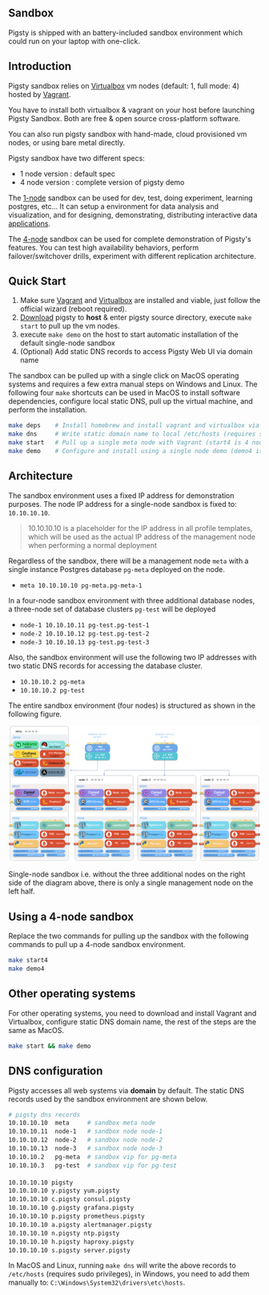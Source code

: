 ## Sandbox

Pigsty is shipped with an battery-included sandbox environment which could run on your laptop with one-click.

## Introduction

Pigsty sandbox relies on [Virtualbox](https://www.virtualbox.org/) vm nodes (default: 1, full mode: 4) hosted by [Vagrant](https://www.vagrantup.com/).

You have to install both virtualbox & vagrant on your host before launching Pigsty Sandbox.
Both are free & open source cross-platform software.

You can also run pigsty sandbox with hand-made, cloud provisioned vm nodes, or using bare metal directly.

Pigsty sandbox have two different specs:
   * 1 node version : default spec 
   * 4 node version : complete version of pigsty demo

The [1-node](https://github.com/Vonng/pigsty/blob/master/files/conf/pigsty-demo.yml) sandbox can be used for dev, test, doing experiment, learning postgres, etc...
It can setup a environment for data analysis and visualization, and for designing, demonstrating, distributing interactive data [applications](t-application.md).

The [4-node](https://github.com/Vonng/pigsty/blob/master/files/conf/pigsty-demo4.yml) sandbox can be used for complete demonstration of Pigsty's features. 
You can test high availability behaviors, perform failover/switchover drills, experiment with different replication architecture.


## Quick Start

1. Make sure [Vagrant](https://www.vagrantup.com/) and [Virtualbox](https://www.virtualbox.org/) are installed and viable, just follow the official wizard (reboot required).
2. [Download](s-install.md#download) pigsty to **host** & enter pigsty source directory, execute `make start` to pull up the vm nodes.
3. execute `make demo` on the host to start automatic installation of the default single-node sandbox
4. (Optional) Add static DNS records to access Pigsty Web UI via domain name

The sandbox can be pulled up with a single click on MacOS operating systems and requires a few extra manual steps on Windows and Linux.
The following four ``make`` shortcuts can be used in MacOS to install software dependencies, configure local static DNS, pull up the virtual machine, and perform the installation.

```bash
make deps    # Install homebrew and install vagrant and virtualbox via homebrew (requires reboot)
make dns     # Write static domain name to local /etc/hosts (requires sudo password)
make start   # Pull up a single meta node with Vagrant (start4 is 4 nodes)
make demo    # Configure and install using a single node demo (demo4 is a 4 node demo)
```



## Architecture

The sandbox environment uses a fixed IP address for demonstration purposes. The node IP address for a single-node sandbox is fixed to: `10.10.10.10`.

> 10.10.10.10 is a placeholder for the IP address in all profile templates, which will be used as the actual IP address of the management node when performing a normal deployment

Regardless of the sandbox, there will be a management node `meta` with a single instance Postgres database `pg-meta` deployed on the node.

* `meta 10.10.10.10 pg-meta.pg-meta-1`


In a four-node sandbox environment with three additional database nodes, a three-node set of database clusters `pg-test` will be deployed

* `node-1 10.10.10.11 pg-test.pg-test-1`
* `node-2 10.10.10.12 pg-test.pg-test-2`
* `node-3 10.10.10.13 pg-test.pg-test-3`

Also, the sandbox environment will use the following two IP addresses with two static DNS records for accessing the database cluster.

* `10.10.10.2 pg-meta`
* `10.10.10.2 pg-test`

The entire sandbox environment (four nodes) is structured as shown in the following figure.

![](_media/SANDBOX.gif)

Single-node sandbox i.e. without the three additional nodes on the right side of the diagram above, there is only a single management node on the left half.

## Using a 4-node sandbox

Replace the two commands for pulling up the sandbox with the following commands to pull up a 4-node sandbox environment.

```bash
make start4 
make demo4
```


## Other operating systems

For other operating systems, you need to download and install Vagrant and Virtualbox, configure static DNS domain name, the rest of the steps are the same as MacOS.

```bash
make start && make demo
```



## DNS configuration

Pigsty accesses all web systems via **domain** by default. The static DNS records used by the sandbox environment are shown below.

```bash
# pigsty dns records
10.10.10.10  meta     # sandbox meta node
10.10.10.11  node-1   # sandbox node node-1
10.10.10.12  node-2   # sandbox node node-2
10.10.10.13  node-3   # sandbox node node-3
10.10.10.2   pg-meta  # sandbox vip for pg-meta
10.10.10.3   pg-test  # sandbox vip for pg-test

10.10.10.10 pigsty
10.10.10.10 y.pigsty yum.pigsty
10.10.10.10 c.pigsty consul.pigsty
10.10.10.10 g.pigsty grafana.pigsty
10.10.10.10 p.pigsty prometheus.pigsty
10.10.10.10 a.pigsty alertmanager.pigsty
10.10.10.10 n.pigsty ntp.pigsty
10.10.10.10 h.pigsty haproxy.pigsty
10.10.10.10 s.pigsty server.pigsty
```

In MacOS and Linux, running `make dns` will write the above records to `/etc/hosts` (requires sudo privileges), in Windows, you need to add them manually to: `C:\Windows\System32\drivers\etc\hosts`.